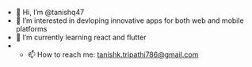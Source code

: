 - 👋 Hi, I’m @tanishq47
- 👀 I’m interested in devloping innovative apps for both web and mobile platforms
- 🌱 I’m currently learning react and flutter
- - 📫 How to reach me: tanishk.tripathi786@gmail.com

<!---
tanishq47/tanishq47 is a ✨ special ✨ repository because its `README.md` (this file) appears on your GitHub profile.
You can click the Preview link to take a look at your changes.
--->
